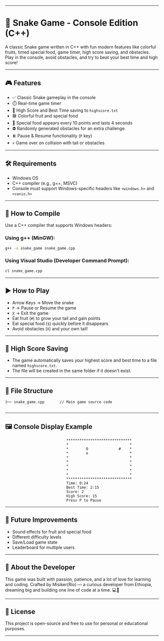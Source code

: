 

---

# 🐍 Snake Game - Console Edition (C++)

A classic Snake game written in C++ with fun modern features like colorful fruits, timed special food, game timer, high score saving, and obstacles. Play in the console, avoid obstacles, and try to beat your best time and high score!

---

## 🎮 Features

- ✅ Classic Snake gameplay in the console  
- ⏱️ Real-time game timer  
- 🥇 High Score and Best Time saving to `highscore.txt`  
- 🟦 Colorful fruit and special food
- 💎 Special food appears every 10 points and lasts 4 seconds  
- ⛔ Randomly generated obstacles for an extra challenge  
- ⏸️ Pause & Resume functionality (`P` key)  
- 💀 Game over on collision with tail or obstacles

---

## 🛠️ Requirements

- Windows OS  
- C++ compiler (e.g., g++, MSVC)  
- Console must support Windows-specific headers like `<windows.h>` and `<conio.h>`

---

## 🔧 How to Compile

Use a C++ compiler that supports Windows headers:

### Using g++ (MinGW):
```bash
g++ -o snake_game snake_game.cpp
```

### Using Visual Studio (Developer Command Prompt):
```cmd
cl snake_game.cpp
```

---

## ▶️ How to Play

- Arrow Keys → Move the snake  
- `P` → Pause or Resume the game  
- `X` → Exit the game  
- Eat fruit (`#`) to grow your tail and gain points  
- Eat special food (`$`) quickly before it disappears  
- Avoid obstacles (`X`) and your own tail!

---

## 💾 High Score Saving

- The game automatically saves your highest score and best time to a file named `highscore.txt`.
- The file will be created in the same folder if it doesn't exist.

---

## 📁 File Structure

```
├── snake_game.cpp       // Main game source code


```

---

## 🖼️ Console Display Example

```
                            ******************************
                            *                            *
                            *        O              #    *
                            *        o                   *
                            *                            *
                            *                            *
                            *                            *
                            *                            *
                            *                            *
                            ******************************
                            Time: 0:24
                            Best Time: 2:15
                            Score: 2
                            High Score: 15
                            Press P to Pause
```

---

## 🧠 Future Improvements

- Sound effects for fruit and special food  
- Different difficulty levels  
- Save/Load game state  
- Leaderboard for multiple users

---

## 💌 About the Developer
This game was built with passion, patience, and a lot of love for learning and coding.
Crafted by Misiker(Rio) — a curious developer from Ethiopia, dreaming big and building one line of code at a time. 💻💖

---

## 📜 License

This project is open-source and free to use for personal or educational purposes.

---
